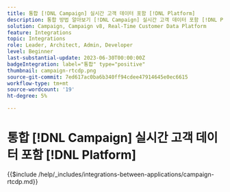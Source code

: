 ```yaml
---
title: 통합 [!DNL Campaign] 실시간 고객 데이터 포함 [!DNL Platform]
description: 통합 방법 알아보기 [!DNL Campaign] 실시간 고객 데이터 포함 [!DNL Platform].
solution: Campaign, Campaign v8, Real-Time Customer Data Platform
feature: Integrations
topic: Integrations
role: Leader, Architect, Admin, Developer
level: Beginner
last-substantial-update: 2023-06-30T00:00:00Z
badgeIntegration: label="통합" type="positive"
thumbnail: campaign-rtcdp.png
source-git-commit: 7ed617ac0ba6b340ff94cdee47914645e0ec6615
workflow-type: tm+mt
source-wordcount: '19'
ht-degree: 5%

---
```



# 통합 [!DNL Campaign] 실시간 고객 데이터 포함 [!DNL Platform]

{{$include /help/_includes/integrations-between-applications/campaign-rtcdp.md}}
